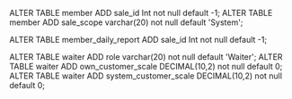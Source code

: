 ALTER TABLE member ADD sale_id Int not null default -1;
ALTER TABLE member ADD sale_scope varchar(20) not null default 'System';

ALTER TABLE member_daily_report ADD sale_id Int not null default -1;


ALTER TABLE waiter ADD role varchar(20) not null default 'Waiter';
ALTER TABLE waiter ADD own_customer_scale DECIMAL(10,2) not null default 0;
ALTER TABLE waiter ADD system_customer_scale DECIMAL(10,2) not null default 0;


